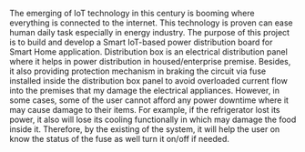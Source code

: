 The emerging of IoT technology in this century is booming where everything is connected to the internet. This technology is proven can ease human daily task especially in energy industry. The purpose of this project is to build and develop a Smart IoT-based power distribution board for Smart Home application. Distribution box is an electrical distribution panel where it helps in power distribution in housed/enterprise premise. Besides, it also providing protection mechanism in braking the circuit via fuse installed inside the distribution box panel to avoid overloaded current flow into the premises that my damage the electrical appliances. However, in some cases, some of the user cannot afford any power downtime where it may cause damage to their items. For example, if the refrigerator lost its power, it also will lose its cooling functionally in which may damage the food inside it. Therefore, by the existing of the system, it will help the user on know the status of the fuse as well turn it on/off if needed.